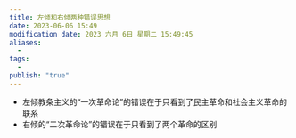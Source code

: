 ```yaml
---
title: 左倾和右倾两种错误思想
date: 2023-06-06 15:49
modification date: 2023 六月 6日 星期二 15:49:45
aliases:
  - 
tags:
  - 
publish: "true"
---
```


- 左倾教条主义的“一次革命论”的错误在于只看到了民主革命和社会主义革命的联系
- 右倾的“二次革命论”的错误在于只看到了两个革命的区别